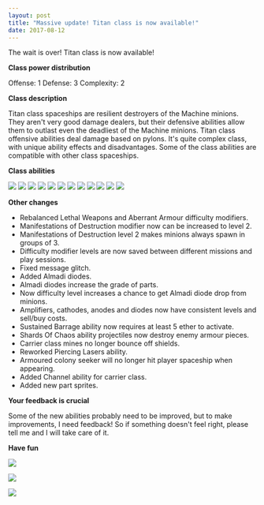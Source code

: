 ```yaml
---
layout: post
title: "Massive update! Titan class is now available!"
date: 2017-08-12
---
```


The wait is over!
Titan class is now available!

**Class power distribution**

Offense: 1
Defense: 3
Complexity: 2

**Class description**

Titan class spaceships are resilient destroyers of the Machine minions.
They aren't very good damage dealers, but their defensive abilities allow them to outlast even the deadliest of the Machine minions.
Titan class offensive abilities deal damage based on pylons.
It's quite complex class, with unique ability effects and disadvantages.
Some of the class abilities are compatible with other class spaceships.

**Class abilities**

![](https://github.com/Zuurix/Zuurix.github.io/blob/master/images/0.8.4%20update/spr_desc_11.png?raw=true) ![](https://github.com/Zuurix/Zuurix.github.io/blob/master/images/0.8.4%20update/spr_desc_10.png?raw=true) ![](https://github.com/Zuurix/Zuurix.github.io/blob/master/images/0.8.4%20update/spr_desc_3.png?raw=true) ![](https://github.com/Zuurix/Zuurix.github.io/blob/master/images/0.8.4%20update/spr_desc_5.png?raw=true) ![](https://github.com/Zuurix/Zuurix.github.io/blob/master/images/0.8.4%20update/spr_desc_7.png?raw=true) ![](https://github.com/Zuurix/Zuurix.github.io/blob/master/images/0.8.4%20update/spr_desc_4.png?raw=true) ![](https://github.com/Zuurix/Zuurix.github.io/blob/master/images/0.8.4%20update/spr_desc_6.png?raw=true) ![](https://github.com/Zuurix/Zuurix.github.io/blob/master/images/0.8.4%20update/spr_desc_9.png?raw=true) ![](https://github.com/Zuurix/Zuurix.github.io/blob/master/images/0.8.4%20update/spr_desc_0.png?raw=true) ![](https://github.com/Zuurix/Zuurix.github.io/blob/master/images/0.8.4%20update/spr_desc_8.png?raw=true) ![](https://github.com/Zuurix/Zuurix.github.io/blob/master/images/0.8.4%20update/spr_desc_1.png?raw=true) ![](https://github.com/Zuurix/Zuurix.github.io/blob/master/images/0.8.4%20update/spr_desc_2.png?raw=true)

**Other changes**

* Rebalanced Lethal Weapons and Aberrant Armour difficulty modifiers.
* Manifestations of Destruction modifier now can be increased to level 2.
* Manifestations of Destruction level 2 makes minions always spawn in groups of 3.
* Difficulty modifier levels are now saved between different missions and play sessions.
* Fixed message glitch.
* Added Almadi diodes.
* Almadi diodes increase the grade of parts.
* Now difficulty level increases a chance to get Almadi diode drop from minions.
* Amplifiers, cathodes, anodes and diodes now have consistent levels and sell/buy costs.
* Sustained Barrage ability now requires at least 5 ether to activate.
* Shards Of Chaos ability projectiles now destroy enemy armour pieces.
* Carrier class mines no longer bounce off shields.
* Reworked Piercing Lasers ability.
* Armoured colony seeker will no longer hit player spaceship when appearing.
* Added Channel ability for carrier class.
* Added new part sprites.

**Your feedback is crucial**

Some of the new abilities probably need to be improved, but to make improvements, I need feedback!
So if something doesn't feel right, please tell me and I will take care of it.

**Have fun**

![](https://github.com/Zuurix/Zuurix.github.io/blob/master/images/0.8.4%20update/Guardian%20of%20a%20thousand%20worlds.png?raw=true)

![](https://github.com/Zuurix/Zuurix.github.io/blob/master/images/0.8.4%20update/Fighting%20veteran.png?raw=true)

![](https://github.com/Zuurix/Zuurix.github.io/blob/master/images/0.8.4%20update/Fighting%20tank.png?raw=true)
